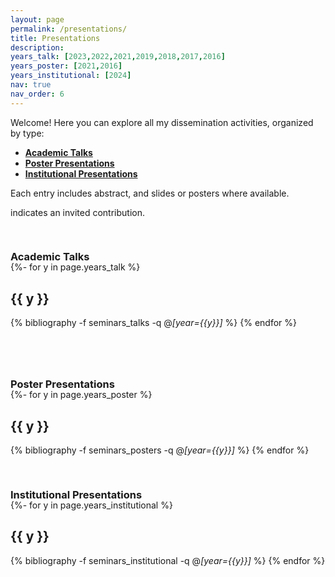 ```yaml
---
layout: page
permalink: /presentations/
title: Presentations
description: 
years_talk: [2023,2022,2021,2019,2018,2017,2016]
years_poster: [2021,2016]
years_institutional: [2024]
nav: true
nav_order: 6
---
```



<p> 
Welcome! Here you can explore all my dissemination activities, organized by type:
</p>

<p> 
<ul>
    <li><a href="#talk"><b>Academic Talks</b></a></li>
    <li><a href="#poster"><b>Poster Presentations</b></a></li>
    <li><a href="#institutional"><b>Institutional Presentations</b></a></li>
</ul>
</p>


<div>
  <p>Each entry includes abstract, and slides or posters where available.</p>
  <p><i class="far fa-envelope" style="font-size: 0.85em;"></i> indicates an invited contribution.</p>
</div>



<div class="publications">

<a id="talk"><h3 style="margin-top: 3.3rem; margin-bottom: -1.0rem;"><b>Academic Talks</b></h3></a>

{%- for y in page.years_talk %}    
    <h2 class="year">{{ y }}</h2>
        {% bibliography -f seminars_talks -q @*[year={{y}}]* %}
{% endfor %}



<a id="poster"><h3 style="margin-top: 5rem; margin-bottom: -1.0rem;"><b>Poster Presentations</b></h3></a>

{%- for y in page.years_poster %}    
    <h2 class="year">{{ y }}</h2>
        {% bibliography -f seminars_posters -q @*[year={{y}}]* %}
{% endfor %}



<a id="institutional"><h3 style="margin-top: 3.3rem; margin-bottom: -1.0rem;"><b>Institutional Presentations</b></h3></a>

{%- for y in page.years_institutional %}    
    <h2 class="year">{{ y }}</h2>
        {% bibliography -f seminars_institutional -q @*[year={{y}}]* %}
{% endfor %}


</div>